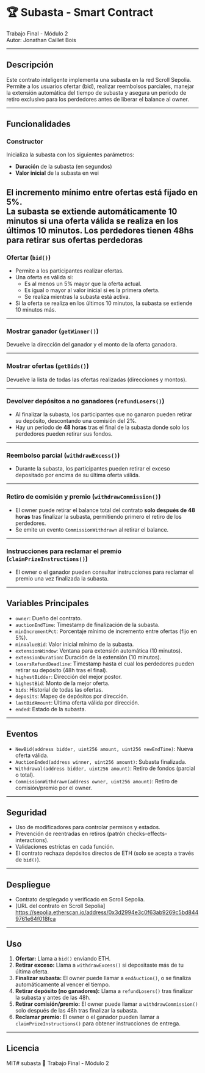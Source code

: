 # 🏆 Subasta - Smart Contract

Trabajo Final - Módulo 2  
Autor: Jonathan Caillet Bois

---

## Descripción

Este contrato inteligente implementa una subasta en la red Scroll Sepolia. Permite a los usuarios ofertar (bid), realizar reembolsos parciales, manejar la extensión automática del tiempo de subasta y asegura un periodo de retiro exclusivo para los perdedores antes de liberar el balance al owner.

---

## Funcionalidades

### Constructor

Inicializa la subasta con los siguientes parámetros:
- **Duración** de la subasta (en segundos)
- **Valor inicial** de la subasta en wei

El incremento mínimo entre ofertas está fijado en 5%.  
La subasta se extiende automáticamente 10 minutos si una oferta válida se realiza en los últimos 10 minutos.
Los perdedores tienen 48hs para retirar sus ofertas perdedoras 
---

### Ofertar (`bid()`)

- Permite a los participantes realizar ofertas.
- Una oferta es válida si:
  - Es al menos un 5% mayor que la oferta actual.
  - Es igual o mayor al valor inicial si es la primera oferta.
  - Se realiza mientras la subasta está activa.
- Si la oferta se realiza en los últimos 10 minutos, la subasta se extiende 10 minutos más.

---

### Mostrar ganador (`getWinner()`)

Devuelve la dirección del ganador y el monto de la oferta ganadora.

---

### Mostrar ofertas (`getBids()`)

Devuelve la lista de todas las ofertas realizadas (direcciones y montos).

---

### Devolver depósitos a no ganadores (`refundLosers()`)

- Al finalizar la subasta, los participantes que no ganaron pueden retirar su depósito, descontando una comisión del 2%.
- Hay un periodo de **48 horas** tras el final de la subasta donde solo los perdedores pueden retirar sus fondos.

---

### Reembolso parcial (`withdrawExcess()`)

- Durante la subasta, los participantes pueden retirar el exceso depositado por encima de su última oferta válida.

---

### Retiro de comisión y premio (`withdrawCommission()`)

- El owner puede retirar el balance total del contrato **solo después de 48 horas** tras finalizar la subasta, permitiendo primero el retiro de los perdedores.
- Se emite un evento `CommissionWithdrawn` al retirar el balance.

---

### Instrucciones para reclamar el premio (`claimPrizeInstructions()`)

- El owner o el ganador pueden consultar instrucciones para reclamar el premio una vez finalizada la subasta.

---

## Variables Principales

- `owner`: Dueño del contrato.
- `auctionEndTime`: Timestamp de finalización de la subasta.
- `minIncrementPct`: Porcentaje mínimo de incremento entre ofertas (fijo en 5%).
- `minValueBid`: Valor inicial mínimo de la subasta.
- `extensionWindow`: Ventana para extensión automática (10 minutos).
- `extensionDuration`: Duración de la extensión (10 minutos).
- `losersRefundDeadline`: Timestamp hasta el cual los perdedores pueden retirar su depósito (48h tras el final).
- `highestBidder`: Dirección del mejor postor.
- `highestBid`: Monto de la mejor oferta.
- `bids`: Historial de todas las ofertas.
- `deposits`: Mapeo de depósitos por dirección.
- `lastBidAmount`: Última oferta válida por dirección.
- `ended`: Estado de la subasta.

---

## Eventos

- `NewBid(address bidder, uint256 amount, uint256 newEndTime)`: Nueva oferta válida.
- `AuctionEnded(address winner, uint256 amount)`: Subasta finalizada.
- `Withdrawal(address bidder, uint256 amount)`: Retiro de fondos (parcial o total).
- `CommissionWithdrawn(address owner, uint256 amount)`: Retiro de comisión/premio por el owner.

---

## Seguridad

- Uso de modificadores para controlar permisos y estados.
- Prevención de reentradas en retiros (patrón checks-effects-interactions).
- Validaciones estrictas en cada función.
- El contrato rechaza depósitos directos de ETH (solo se acepta a través de `bid()`).

---

## Despliegue

- Contrato desplegado y verificado en Scroll Sepolia.
- [URL del contrato en Scroll Sepolia] https://sepolia.etherscan.io/address/0x3d2994e3c0f63ab9269c5bd8449761e64f018fca

---

## Uso

1. **Ofertar:** Llama a `bid()` enviando ETH.
2. **Retirar exceso:** Llama a `withdrawExcess()` si depositaste más de tu última oferta.
3. **Finalizar subasta:** El owner puede llamar a `endAuction()`, o se finaliza automáticamente al vencer el tiempo.
4. **Retirar depósito (no ganadores):** Llama a `refundLosers()` tras finalizar la subasta y antes de las 48h.
5. **Retirar comisión/premio:** El owner puede llamar a `withdrawCommission()` solo después de las 48h tras finalizar la subasta.
6. **Reclamar premio:** El owner o el ganador pueden llamar a `claimPrizeInstructions()` para obtener instrucciones de entrega.

---

## Licencia

MIT# subasta
🧾 Trabajo Final - Módulo 2
